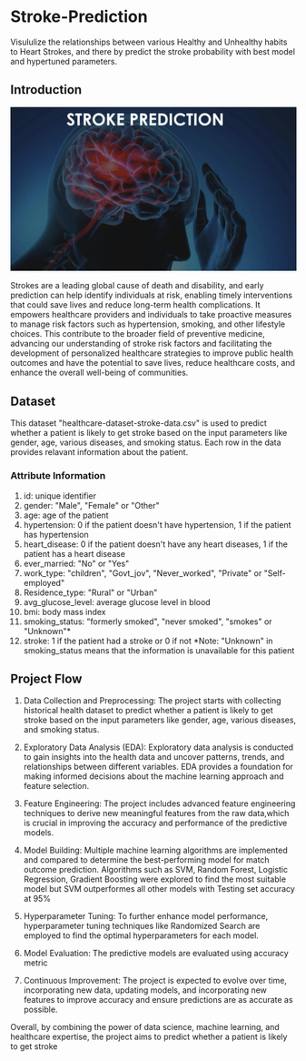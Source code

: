 # Stroke-Prediction
Visululize the relationships between various Healthy and Unhealthy habits to Heart Strokes, and there by predict the stroke probability with best model and hypertuned parameters.
## Introduction
<img src="stroke prediction.png?raw=true"/>

Strokes are a leading global cause of death and disability, and early prediction can help identify individuals at risk, enabling timely interventions that could save lives and reduce long-term health complications. It empowers healthcare providers and individuals to take proactive measures to manage risk factors such as hypertension, smoking, and other lifestyle choices. This contribute to the broader field of preventive medicine, advancing our understanding of stroke risk factors and facilitating the development of personalized healthcare strategies to improve public health outcomes and have the potential to save lives, reduce healthcare costs, and enhance the overall well-being of communities.
## Dataset
This dataset "healthcare-dataset-stroke-data.csv" is used to predict whether a patient is likely to get stroke based on the input parameters like gender, age, various diseases, and smoking status. Each row in the data provides relavant information about the patient.

### Attribute Information

1) id: unique identifier
2) gender: "Male", "Female" or "Other"
3) age: age of the patient
4) hypertension: 0 if the patient doesn't have hypertension, 1 if the patient has hypertension
5) heart_disease: 0 if the patient doesn't have any heart diseases, 1 if the patient has a heart disease
6) ever_married: "No" or "Yes"
7) work_type: "children", "Govt_jov", "Never_worked", "Private" or "Self-employed"
8) Residence_type: "Rural" or "Urban"
9) avg_glucose_level: average glucose level in blood
10) bmi: body mass index
11) smoking_status: "formerly smoked", "never smoked", "smokes" or "Unknown"*
12) stroke: 1 if the patient had a stroke or 0 if not
*Note: "Unknown" in smoking_status means that the information is unavailable for this patient

## Project Flow

1. Data Collection and Preprocessing: The project starts with collecting historical health dataset to predict whether a patient is likely to get stroke based on the input parameters like gender, age, various diseases, and smoking status.

2. Exploratory Data Analysis (EDA): Exploratory data analysis is conducted to gain insights into the health data and uncover patterns, 
trends, and relationships between different variables. EDA provides a foundation for making informed decisions about the machine learning approach and feature selection.

3. Feature Engineering: The project includes advanced feature engineering techniques to derive new meaningful features from the raw data,which is crucial in improving the accuracy and performance of the predictive models.

4. Model Building: Multiple machine learning algorithms are implemented and compared to determine the best-performing model for match 
outcome prediction. Algorithms such as SVM, Random Forest, Logistic Regression, Gradient Boosting were explored to find the most suitable model but SVM outperformes all other models with Testing set accuracy at 95% 

5. Hyperparameter Tuning: To further enhance model performance, hyperparameter tuning techniques like Randomized Search are employed to find the optimal hyperparameters for each model.

6. Model Evaluation: The predictive models are evaluated using accuracy metric

7. Continuous Improvement: The project is expected to evolve over time, incorporating new data, updating models, and incorporating new 
   features to improve accuracy and ensure predictions are as accurate as possible.

Overall, by combining the power of data science, machine learning, and healthcare expertise, the project aims to predict whether a patient is likely to get stroke



